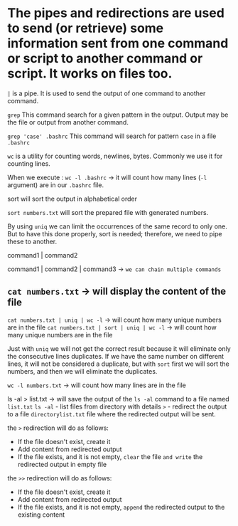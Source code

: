 # The pipes and redirections are used to send (or retrieve) some information sent from one command or script to another command or script. It works on files too.

`|` is a pipe. It is used to send the output of one command to another command.

`grep`  This command search for a given pattern in the output. Output may be the file or output from another command.

`grep 'case' .bashrc` This command will search for pattern `case` in a file `.bashrc`

`wc` is a utility for counting words, newlines, bytes. Commonly we use it for counting lines.

When we execute : `wc -l .bashrc` -> it will count how many lines (`-l` argument) are in our `.bashrc` file.

sort will sort the output in alphabetical order

`sort numbers.txt` will sort the prepared file with generated numbers.

By using `uniq` we can limit the occurrences of the same record to only one. But to have this done properly, sort is needed; therefore, we need to pipe these to another.


command1 | command2

command1 | command2 | command3 -> `we can chain multiple commands`

## `cat numbers.txt` -> will display the content of the file

`cat numbers.txt | uniq | wc -l` -> will count how many unique numbers are in the file
`cat numbers.txt | sort | uniq | wc -l` -> will count how many unique numbers are in the file

Just with `uniq` we will not get the correct result because it will eliminate only the consecutive lines duplicates. 
If we have the same number on different lines, it will not be considered a duplicate, but with `sort` first we will sort the numbers, and then we will eliminate the duplicates.


`wc -l numbers.txt` -> will count how many lines are in the file

ls -al > list.txt -> will save the output of the `ls -al` command to a file named `list.txt`
`ls -al` - list files from directory with details
`>` - redirect the output to a file
`directorylist.txt` file where the redirected output will be sent.


the `>` redirection will do as follows:

- If the file doesn't exist, create it
- Add content from redirected output
- If the file exists, and it is not empty, `clear` the file `and write` the redirected output in empty file

the `>>` redirection will do as follows:

- If the file doesn't exist, create it
- Add content from redirected output
- If the file exists, and it is not empty, `append` the redirected output to the existing content

